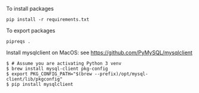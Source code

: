
To install packages
```shell
pip install -r requirements.txt 
```


To export packages
```shell
pipreqs .
```

Install mysqlclient on MacOS: see https://github.com/PyMySQL/mysqlclient
```shell
$ # Assume you are activating Python 3 venv
$ brew install mysql-client pkg-config
$ export PKG_CONFIG_PATH="$(brew --prefix)/opt/mysql-client/lib/pkgconfig"
$ pip install mysqlclient
```

